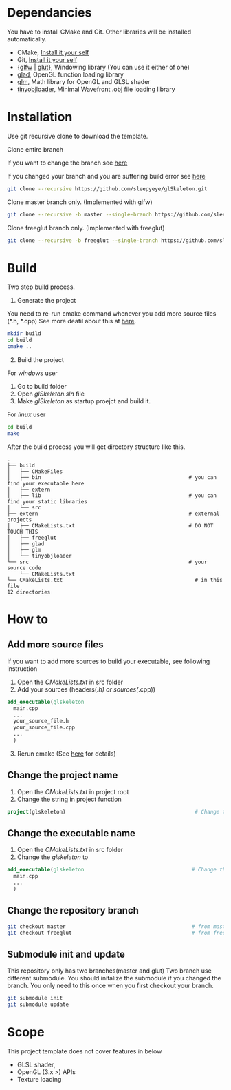 # Dependancies

You have to install CMake and Git.
Other libraries will be installed automatically.
- CMake, [Install it your self](https://cmake.org/download/)
- Git, [Install it your self](https://git-scm.com/downloads)
- {[glfw](https://github.com/glfw/glfw.git) | [glut](https://github.com/dcnieho/FreeGLUT.git)}, Windowing library (You can use it either of one)
- [glad](https://github.com/Dav1dde/glad.git), OpenGL function loading library
- [glm](https://github.com/g-truc/glm.git), Math library for OpenGL and GLSL shader
- [tinyobjloader](https://github.com/syoyo/tinyobjloader.git), Minimal Wavefront .obj file loading library


# Installation

Use git recursive clone to download the template.

Clone entire branch

If you want to change the branch see [here](#change-the-repository-branch)


If you changed your branch and you are suffering build error see [here](#submodule-init-and-update)
```sh
git clone --recursive https://github.com/sleepyeye/glSkeleton.git
```

Clone master branch only. (Implemented with glfw)


```sh
git clone --recursive -b master --single-branch https://github.com/sleepyeye/glSkeleton.git
```


Clone freeglut branch only. (Implemented with freeglut)


```sh
git clone --recursive -b freeglut --single-branch https://github.com/sleepyeye/glSkeleton.git
```




# Build

Two step build process.

1. Generate the project

You need to re-run cmake command whenever you add more source files (\*.h, \*.cpp)
See more deatil about this at [here](#add-more-source-files).
```sh
mkdir build
cd build
cmake ..
```

2. Build the project

For *windows* user
  1. Go to build folder
  2. Open *glSkeleton.sln* file
  3. Make *glSkeleton* as startup proejct and build it.


For *linux* user
```sh
cd build
make
```


After the build process you will get directory structure like this.
```
.
├── build 
│   ├── CMakeFiles
│   ├── bin                                                # you can find your executable here
│   ├── extern
│   ├── lib                                                # you can find your static libraries
│   └── src
├── extern                                                 # external projects
│   ├── CMakeLists.txt                                     # DO NOT TOUCH THIS
│   ├── freeglut
│   ├── glad
│   ├── glm
│   └── tinyobjloader
└── src                                                    # your source code
    └── CMakeLists.txt
└── CMakeLists.txt                                           # in this file 
12 directories
```



# How to

## Add more source files

If you want to add more sources to build your executable, see following instruction

1. Open the *CMakeLists.txt* in src folder
2. Add your sources (headers(*.h) or sources(*.cpp))

```cmake
add_executable(glskeleton
  main.cpp
  ...
  your_source_file.h
  your_source_file.cpp
  ...
  )
```

3. Rerun cmake (See [here](#build) for details)

## Change the project name

1. Open the *CMakeLists.txt* in project root
2. Change the string in project function

```cmake
project(glskeleton)                                          # Change this
```

## Change the executable name


1. Open the *CMakeLists.txt* in src folder
2. Change the *glskeleton* to 

```cmake
add_executable(glskeleton                                   # Change this word
  main.cpp
  ...
  )
```


## Change the repository branch

```sh
git checkout master                                         # from master to freeglut
git checkout freeglut                                       # from freeglut to master
```

## Submodule init and update

This repository only has two branches(master and glut)
Two branch use different submodule.
You should initalize the submodule if you changed the branch. You only need to this once when you first checkout your branch.
```sh
git submodule init
git submodule update
```



# Scope

This project template does not cover features in below
- GLSL shader,
- OpenGL (3.x >) APIs
- Texture loading
